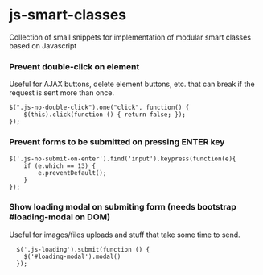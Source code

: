 # js-smart-classes
Collection of small snippets for implementation of modular smart classes based on Javascript

### Prevent double-click on element

Useful for AJAX buttons, delete element buttons, etc. that can break if the request is sent more than once.

    $(".js-no-double-click").one("click", function() {
        $(this).click(function () { return false; });
    });

### Prevent forms to be submitted on pressing ENTER key

    $('.js-no-submit-on-enter').find('input').keypress(function(e){
        if (e.which == 13) {
            e.preventDefault();
        }
    });
    
### Show loading modal on submiting form (needs bootstrap #loading-modal on DOM)

Useful for images/files uploads and stuff that take some time to send.
 
      $('.js-loading').submit(function () {
        $('#loading-modal').modal()
      });
